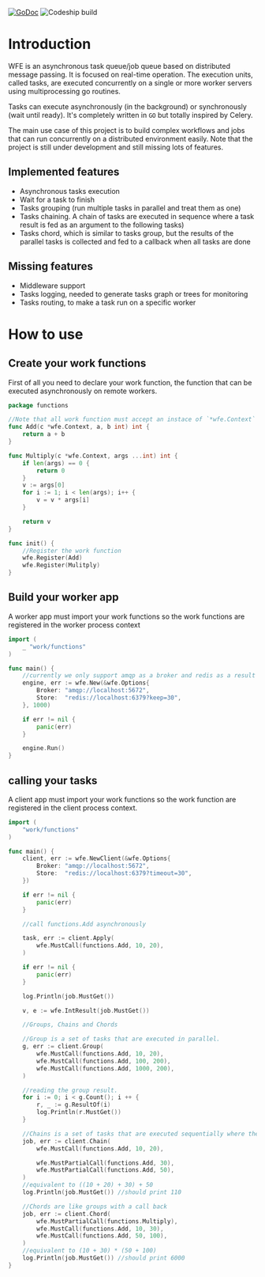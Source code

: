 [![GoDoc](https://godoc.org/github.com/conictus/wfe?status.svg)](https://godoc.org/github.com/conictus/wfe)
![Codeship build](https://codeship.com/projects/4f84e080-f0f0-0133-b138-3e251e5cf642/status?branch=master)

# Introduction
WFE is an asynchronous task queue/job queue based on distributed message passing. It is focused on real-time operation.
The execution units, called tasks, are executed concurrently on a single or more worker servers using multiprocessing go routines.

Tasks can execute asynchronously (in the background) or synchronously (wait until ready).
It's completely written in `GO` but totally inspired by Celery.

The main use case of this project is to build complex workflows and jobs that can run concurrently on a distributed environment easily. Note
that the project is still under development and still missing lots of features.

## Implemented features
* Asynchronous tasks execution
* Wait for a task to finish
* Tasks grouping (run multiple tasks in parallel and treat them as one)
* Tasks chaining. A chain of tasks are executed in sequence where a task result is fed as an argument to the following tasks)
* Tasks chord, which is similar to tasks group, but the results of the parallel tasks is collected and fed to a callback when all tasks are done

## Missing features
* Middleware support
* Tasks logging, needed to generate tasks graph or trees for monitoring
* Tasks routing, to make a task run on a specific worker

# How to use

## Create your work functions
First of all you need to declare your work function, the function that can be executed asynchronously on remote workers.
```go
package functions

//Note that all work function must accept an instace of `*wfe.Context` as first argument
func Add(c *wfe.Context, a, b int) int {
    return a + b
}

func Multiply(c *wfe.Context, args ...int) int {
    if len(args) == 0 {
        return 0
    }
    v := args[0]
    for i := 1; i < len(args); i++ {
        v = v * args[i]
    }

    return v
}

func init() {
    //Register the work function
    wfe.Register(Add)
    wfe.Register(Mulitply)
}
```
## Build your worker app
A worker app must import your work functions so the work functions are registered in the worker process context
```go
import (
    _ "work/functions"
)

func main() {
    //currently we only support amqp as a broker and redis as a result store
    engine, err := wfe.New(&wfe.Options{
        Broker: "amqp://localhost:5672",
        Store:  "redis://localhost:6379?keep=30",
    }, 1000)

    if err != nil {
        panic(err)
    }

    engine.Run()
}
```
## calling your tasks
A client app must import your work functions so the work function are registered in the client process context.
```go
import (
    "work/functions"
)

func main() {
    client, err := wfe.NewClient(&wfe.Options{
        Broker: "amqp://localhost:5672",
        Store:  "redis://localhost:6379?timeout=30",
    })

    if err != nil {
        panic(err)
    }

    //call functions.Add asynchronously

    task, err := client.Apply(
        wfe.MustCall(functions.Add, 10, 20),
    )

    if err != nil {
        panic(err)
    }

    log.Println(job.MustGet())

    v, e := wfe.IntResult(job.MustGet())

    //Groups, Chains and Chords

    //Group is a set of tasks that are executed in parallel.
    g, err := client.Group(
        wfe.MustCall(functions.Add, 10, 20),
        wfe.MustCall(functions.Add, 100, 200),
        wfe.MustCall(functions.Add, 1000, 200),
    )

    //reading the group result.
    for i := 0; i < g.Count(); i ++ {
        r, _ := g.ResultOf(i)
        log.Println(r.MustGet())
    }

    //Chains is a set of tasks that are executed sequentially where the first task argument is fed to the next one, and so on. until the entire chain is resolved.
    job, err := client.Chain(
        wfe.MustCall(functions.Add, 10, 20),

        wfe.MustPartialCall(functions.Add, 30),
        wfe.MustPartialCall(functions.Add, 50),
    )
    //equivalent to ((10 + 20) + 30) + 50
    log.Println(job.MustGet()) //should print 110

    //Chords are like groups with a call back
    job, err := client.Chord(
        wfe.MustPartialCall(functions.Multiply),
        wfe.MustCall(functions.Add, 10, 30),
        wfe.MustCall(functions.Add, 50, 100),
    )
    //equivalent to (10 + 30) * (50 + 100)
    log.Println(job.MustGet()) //should print 6000
}
```
